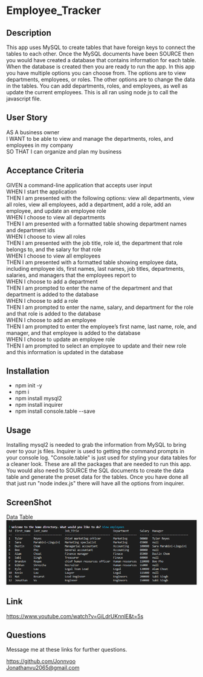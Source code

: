 # Employee_Tracker

## Description 
This app uses MySQL to create tables that have foreign keys to connect the tables to each other. Once the MySQL documents have been SOURCE then you would have created a database that contains information for each table. When the database is created then you are ready to run the app. In this app you have multiple options you can choose from. The options are to view departments, employees, or roles. The other options are to change the data in the tables. You can add departments, roles, and employees, as well as update the current employees. This is all ran using node js to call the javascript file.


## User Story 
AS A business owner</br>
I WANT to be able to view and manage the departments, roles, and employees in my company</br>
SO THAT I can organize and plan my business</br>

## Acceptance Criteria
GIVEN a command-line application that accepts user input</br>
WHEN I start the application</br>
THEN I am presented with the following options: view all departments, view all roles, view all employees, add a department, add a role, add an employee, and update an employee role</br>
WHEN I choose to view all departments</br>
THEN I am presented with a formatted table showing department names and department ids</br>
WHEN I choose to view all roles</br>
THEN I am presented with the job title, role id, the department that role belongs to, and the salary for that role</br>
WHEN I choose to view all employees</br>
THEN I am presented with a formatted table showing employee data, including employee ids, first names, last names, job titles, departments, salaries, and managers that the employees report to</br>
WHEN I choose to add a department</br>
THEN I am prompted to enter the name of the department and that department is added to the database</br>
WHEN I choose to add a role</br>
THEN I am prompted to enter the name, salary, and department for the role and that role is added to the database</br>
WHEN I choose to add an employee</br>
THEN I am prompted to enter the employee’s first name, last name, role, and manager, and that employee is added to the database</br>
WHEN I choose to update an employee role</br>
THEN I am prompted to select an employee to update and their new role and this information is updated in the database</br>

## Installation 
* npm init -y 
* npm i
* npm install mysql2
* npm install inquirer
* npm install console.table --save

## Usage 
Installing mysql2 is needed to grab the information from MySQL to bring over to your js files. Inquirer is used to getting the command prompts in your console log. "Console.table" is just used for styling your data tables for a cleaner look. These are all the packages that are needed to run this app. You would also need to SOURCE  the SQL documents to create the data table and generate the preset data for the tables. Once you have done all that just run "node index.js" there will have all the options from inquirer.

## ScreenShot 
Data Table 
![ ScreenShot](./assets/EmployeesData.PNG)

## Link
https://www.youtube.com/watch?v=GiLdrUKnnlE&t=5s 


## Questions 
Message me at these links for further questions.

https://github.com/Jonnvoo</br>
Jonathanvu2065@gmail.com